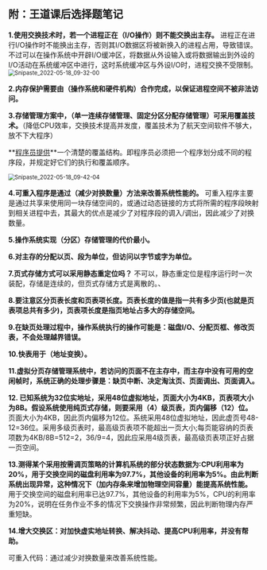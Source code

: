 ## 附：王道课后选择题笔记

**1.使用交换技术时，若一个进程正在（I/O操作）则不能交换出主存。**
进程正在进行I/O操作时不能换出主存，否则其I/O数据区将被新换入的进程占用，导致错误。不过可以在操作系统中开辟I/O缓冲区，将数据从外设输入或将数据输出到外设的I/O活动在系统缓冲区中进行，这时系统缓冲区与外设I/O时，进程交换不受限制。<img src="D:\路径不动的文件\图片\OS\内存管理\Snipaste_2022-05-18_09-32-00.png" alt="Snipaste_2022-05-18_09-32-00" style="zoom:80%;" />

**2.内存保护需要由（操作系统和硬件机构）合作完成，以保证进程空间不被非法访问。**

**3.存储管理方案中，（单一连续存储管理、固定分区分配存储管理）可采用覆盖技术。**（降低CPU效率，交换技术提高并发度，覆盖技术为了航天空间软件不够大，放不下大程序）

**<u>程序员提供</u>**一个清楚的覆盖结构。即程序员必须把一个程序划分成不同的程序段，并规定好它们的执行和覆盖顺序。

<img src="D:\路径不动的文件\图片\OS\内存管理\Snipaste_2022-05-18_09-42-04.png" alt="Snipaste_2022-05-18_09-42-04" style="zoom:80%;" />

**4.可重入程序是通过（减少对换数量）方法来改善系统性能的。**
可重入程序主要是通过共享来使用同一块存储空间的，或通过动态链接的方式将所需的程序段映射到相关进程中去，其最大的优点是减少了对程序段的调入/调出，因此减少了对换数量。

**5.操作系统实现（分区）存储管理的代价最小。**

**6.对主存的分配以页、段为单位，但访问以字节或字为单位。**

**7.页式存储方式可以采用静态重定位吗？**
不可以，静态重定位是程序运行时一次装配，存储是连续的，但页式存储方式是离散的。、

**8.要注意区分页表长度和页表项长度。页表长度的值是指一共有多少页(也就是页表项总共有多少)，页表项长度是指页地址占多大的存储空间。**

**9.在缺页处理过程中，操作系统执行的操作可能是：磁盘I/O、分配页框、修改页表，不会处理越界错误。**

**10.快表用于（地址变换）。**

**11.虚拟分页存储管理系统中，若访问的页面不在主存中，而主存中没有可用的空闲帧时，系统正确的处理步骤是：缺页中断、决定淘汰页、页面调出、页面调入。**

**12. 已知系统为32位实地址，采用48位虚拟地址，页面大小为4KB，页表项大小为8B。假设系统使用纯页式存储，则要采用（4）级页表，页内偏移（12）位。**
页面大小为4KB，因此页内偏移为12位。系统采用48位虚拟地址，因此虚页号48-12=36位。采用多级页表时，最高级页表项不能超出一页大小;每页能容纳的页表项数为4KB/8B=512=2，36/9=4，因此应采用4级页表，最高级页表项正好占据一页空间。

**13.测得某个采用按需调页策略的计算机系统的部分状态数据为∶CPU利用率为20%，用于交换空间的磁盘利用率为97.7%，其他设备的利用率为5%。由此判断系统出现异常，这种情况下（加内存条来增加物理空间容量）能提高系统性能。**
用于交换空间的磁盘利用率已达97.7%，其他设备的利用率为5%，CPU的利用率为20%，说明在任务作业不多的情况下交换操作非常频繁，因此判断物理内存严重短缺。

**14.增大交换区：对加快虚实地址转换、解决抖动、提高CPU利用率，并没有帮助。**



可重入代码：通过减少对换数量来改善系统性能。